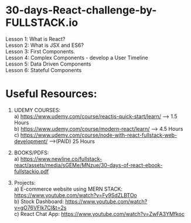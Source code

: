 # 30-days-React-challenge-by-FULLSTACK.io

Lesson 1: What is React?<br>
Lesson 2: What is JSX and ES6?<br>
Lesson 3: First Components.<br>
Lesson 4: Complex Components - develop a User Timeline<br>
Lesson 5: Data Driven Components<br>
Lesson 6: Stateful Components<br>



# Useful Resources:

1) UDEMY COURSES:<br>
    a) https://www.udemy.com/course/reactjs-quick-start/learn/  --> 1.5 Hours<br>
    b) https://www.udemy.com/course/modern-react/learn/  --> 4.5 Hours<br>
    c) https://www.udemy.com/course/node-with-react-fullstack-web-development/ -->(PAID) 25 Hours<br>

2) BOOKS/PDFS:<br>
    a) https://www.newline.co/fullstack-react/assets/media/sGEMe/MNzue/30-days-of-react-ebook-fullstackio.pdf<br>

3) Projects: <br>
    a) E-commerce website using MERN STACK: https://www.youtube.com/watch?v=Fy9SdZLBTOo<br>
    b) Stock Dashboard: https://www.youtube.com/watch?v=gO76VFIk7CI&t=2s<br>
    c) React Chat App: https://www.youtube.com/watch?v=ZwFA3YMfkoc<br>